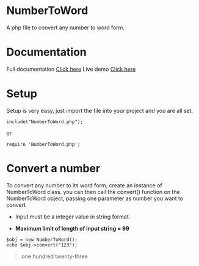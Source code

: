 # NumberToWord
A php file to convert any number to word form.

# Documentation
Full documentation [Click here](https://nfraz007.github.io/NumberToWord/)
Live demo [Click here](http://nfraz.co.nf/demo/numberToWord/demo.php)

# Setup

Setup is very easy, just import the file into your project and you are all set.

```
include("NumberToWord.php");
```

or

```
require 'NumberToWord.php';
```

# Convert a number
To convert any number to its word form, create an instance of NumberToWord class. you can then call the convert() function on the NumberToWord object, passing one parameter as number you want to convert

* Input must be a integer value in string format.

* **Maximum limit of length of input string = 99**

```
$obj = new NumberToWord();
echo $obj->convert("123");
```

> one hundred twenty-three
